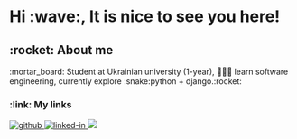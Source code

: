 <h1> Hi :wave:, It is nice to see you here!</h1>
  
 <h2> :rocket: About me </h2>
   :mortar_board: Student at Ukrainian university (1-year), 🧑🏻‍💻 learn software engineering, currently explore :snake:python + django.:rocket:
 <h3> :link: My links </h3>
   <a href = "https://github.com/YSecretY">
     <img src="https://camo.githubusercontent.com/503ebdcea35758fab52b522b6286fc3665be9ac371a3275cd79ee047a8b45627/68747470733a2f2f696d672e736869656c64732e696f2f62616467652f4769744875622d3030303030303f7374796c653d666f722d7468652d6261646765266c6f676f3d476974487562266c6f676f436f6c6f723d7768697465" alt="github" data-canonical-src="https://img.shields.io/badge/GitHub-000000?style=for-the-badge&amp;logo=GitHub&amp;logoColor=white" style="max-width: 100%;">
   </a>
   <a href = "https://www.linkedin.com/in/bogdan-hrachov-190a0225a/" >
  <img src="https://camo.githubusercontent.com/c1b58e41b98a889bca12be9902dbfc0ec506e161ae26b8e0460a7b64e661b816/68747470733a2f2f696d672e736869656c64732e696f2f62616467652f4c696e6b65645f496e2d3030373742353f7374796c653d666f722d7468652d6261646765266c6f676f3d4c696e6b6564496e266c6f676f436f6c6f723d7768697465" alt="linked-in" data-canonical-src="https://img.shields.io/badge/Linked_In-0077B5?style=for-the-badge&amp;logo=LinkedIn&amp;logoColor=white" style="max-width: 100%;">
  </a>
  <a href = "#">
  <img src = "https://www.google.com/url?sa=i&url=https%3A%2F%2Fwww.microsoft.com%2Far-sa%2Fp%2Funigram-telegram-for-windows%2F9n97zckpd60q%3Fcid%3Dmsft_web_chart&psig=AOvVaw2MF3ByDZfEtSh3BVbNz8_L&ust=1674224980720000&source=images&cd=vfe&ved=0CBAQjRxqFwoTCLDI6Zvs0_wCFQAAAAAdAAAAABAE](https://www.google.com/url?sa=i&url=https%3A%2F%2Fapps.apple.com%2Fru%2Fapp%2Ftelegram-messenger%2Fid686449807&psig=AOvVaw2MF3ByDZfEtSh3BVbNz8_L&ust=1674224980720000&source=images&cd=vfe&ved=0CBAQjRxqFwoTCLDI6Zvs0_wCFQAAAAAdAAAAABAK">
  </a>

<!--
**YSecretY/YSecretY** is a ✨ _special_ ✨ repository because its `README.md` (this file) appears on your GitHub profile.

Here are some ideas to get you started:

- 🔭 I’m currently working on ...
- 🌱 I’m currently learning ...
- 👯 I’m looking to collaborate on ...
- 🤔 I’m looking for help with ...
- 💬 Ask me about ...
- 📫 How to reach me: ...
- 😄 Pronouns: ...
- ⚡ Fun fact: ...
-->
